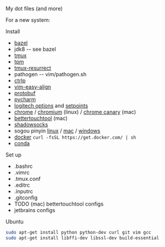 My dot files (and more)

For a new system:

Install

* [bazel](http://bazel.io/docs/install.html)
* jdk8 -- see bazel
* [tmux](http://tmux.github.io/)
* [tpm](https://github.com/tmux-plugins/tpm)
* [tmux-resurrect](https://github.com/tmux-plugins/tmux-resurrect)
* pathogen -- vim/pathogen.sh
* [ctrlp](https://github.com/ctrlpvim/ctrlp.vim)
* [vim-easy-align](https://github.com/junegunn/vim-easy-align)
* [protobuf](https://github.com/google/protobuf)
* [pycharm](https://www.jetbrains.com/pycharm/download)
* [logitech options](http://support.logitech.com/en_us/software/options) and
  [setpoints](http://support.logitech.com/en_us/software/setpoint)
* [chrome](https://www.google.com/chrome/browser/desktop/) /
  [chromium](https://github.com/scheib/chromium-latest-linux) (linux) /
  [chrome canary](https://www.google.com/chrome/browser/canary.html) (mac)
* [bettertouchtool](https://www.boastr.net/) (mac)
* [shadowsocks](https://shadowsocks.org/en/download/clients.html)
* sogou pinyin [linux](http://pinyin.sogou.com/linux/?r=pinyin) /
  [mac](http://pinyin.sogou.com/mac/?r=pinyin) /
  [windows](http://pinyin.sogou.com/)
* [docker](https://docs.docker.com/linux/step_one/) `curl -fsSL https://get.docker.com/ | sh`
* [conda](https://www.continuum.io/downloads)

Set up

* .bashrc
* .vimrc
* .tmux.conf
* .editrc
* .inputrc
* .gitconfig
* TODO (mac) bettertouchtool configs
* jetbrains configs

Ubuntu

```bash
sudo apt-get install python python-dev curl git vim gcc
sudo apt-get install libffi-dev libssl-dev build-essential
```
